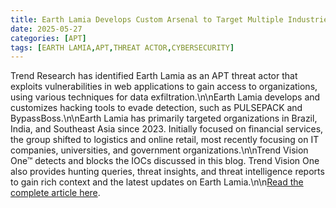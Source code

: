 ```yaml
---
title: Earth Lamia Develops Custom Arsenal to Target Multiple Industries
date: 2025-05-27
categories: [APT]
tags: [EARTH LAMIA,APT,THREAT ACTOR,CYBERSECURITY]
---
```


Trend Research has identified Earth Lamia as an APT threat actor that exploits vulnerabilities in web applications to gain access to organizations, using various techniques for data exfiltration.\n\nEarth Lamia develops and customizes hacking tools to evade detection, such as PULSEPACK and BypassBoss.\n\nEarth Lamia has primarily targeted organizations in Brazil, India, and Southeast Asia since 2023. Initially focused on financial services, the group shifted to logistics and online retail, most recently focusing on IT companies, universities, and government organizations.\n\nTrend Vision One™ detects and blocks the IOCs discussed in this blog. Trend Vision One also provides hunting queries, threat insights, and threat intelligence reports to gain rich context and the latest updates on Earth Lamia.\n\n[Read the complete article here](https://www.trendmicro.com/en_us/research/25/e/earth-lamia.html).